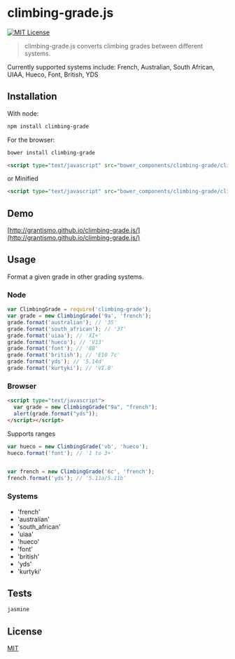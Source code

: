 # climbing-grade.js

[![MIT License][license-image]][license-url]

> climbing-grade.js converts climbing grades between different systems.

Currently supported systems include: French, Australian, South African, UIAA, Hueco, Font, British, YDS

## Installation

With node:

```bash
npm install climbing-grade
```

For the browser:

```bash
bower install climbing-grade
```

```html
<script type="text/javascript" src="bower_components/climbing-grade/climbing-grade.js"></script>
```

or Minified
```html
<script type="text/javascript" src="bower_components/climbing-grade/climbing-grade.min.js"></script>
```

## Demo

[http://grantismo.github.io/climbing-grade.js/](http://grantismo.github.io/climbing-grade.js/)

## Usage

Format a given grade in other grading systems.


### Node

```javascript
var ClimbingGrade = require('climbing-grade'); 
var grade = new ClimbingGrade('9a', 'french');
grade.format('australian'); // '35'
grade.format('south_african'); // '37'
grade.format('uiaa'); // 'XI+'
grade.format('hueco'); // 'V13'
grade.format('font'); // '8B'
grade.format('british'); // 'E10 7c'
grade.format('yds'); // '5.14d'
grade.format('kurtyki'); // 'VI.8'

```

### Browser

```html
<script type="text/javascript">
  var grade = new ClimbingGrade("9a", "french");
  alert(grade.format("yds"));
</script></script>
```

Supports ranges 

```javascript
var hueco = new ClimbingGrade('vb', 'hueco');
hueco.format('font'); // '1 to 3+'


var french = new ClimbingGrade('6c', 'french');
french.format('yds'); // '5.11a/5.11b'
```

### Systems

* 'french'
* 'australian'
* 'south_african'
* 'uiaa'
* 'hueco'
* 'font'
* 'british'
* 'yds'
* 'kurtyki'

## Tests

```bash
jasmine
```

## License

[MIT][license-url]

[license-image]: http://img.shields.io/badge/license-MIT-blue.svg?style=flat
[license-url]: LICENSE
